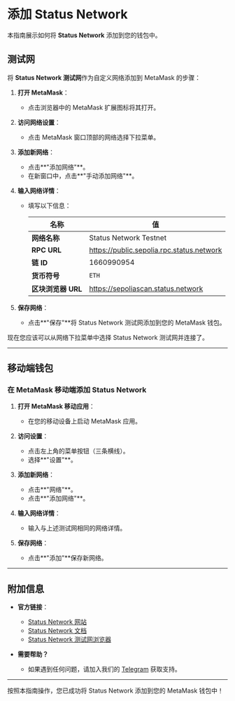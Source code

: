 # 添加 Status Network

本指南展示如何将 **Status Network** 添加到您的钱包中。

## 测试网

将 **Status Network 测试网**作为自定义网络添加到 MetaMask 的步骤：

1. **打开 MetaMask**：

   - 点击浏览器中的 MetaMask 扩展图标将其打开。

2. **访问网络设置**：

   - 点击 MetaMask 窗口顶部的网络选择下拉菜单。

3. **添加新网络**：

   - 点击**"添加网络"**。
   - 在新窗口中，点击**"手动添加网络"**。

4. **输入网络详情**：

   - 填写以下信息：

     | 名称             | 值                                      |
     |------------------|------------------------------------------|
     | **网络名称**     | Status Network Testnet                   |
     | **RPC URL**      | https://public.sepolia.rpc.status.network |
     | **链 ID**        | 1660990954                              |
     | **货币符号**     | `ETH`                                   |
     | **区块浏览器 URL** | https://sepoliascan.status.network |

5. **保存网络**：

   - 点击**"保存"**将 Status Network 测试网添加到您的 MetaMask 钱包。

现在您应该可以从网络下拉菜单中选择 Status Network 测试网并连接了。

---

## 移动端钱包

### 在 MetaMask 移动端添加 Status Network

1. **打开 MetaMask 移动应用**：

   - 在您的移动设备上启动 MetaMask 应用。

2. **访问设置**：

   - 点击左上角的菜单按钮（三条横线）。
   - 选择**"设置"**。

3. **添加新网络**：

   - 点击**"网络"**。
   - 点击**"添加网络"**。

4. **输入网络详情**：

   - 输入与上述测试网相同的网络详情。

5. **保存网络**：

   - 点击**"添加"**保存新网络。

---

## 附加信息

- **官方链接**：

  - [Status Network 网站](https://status.network/)
  - [Status Network 文档](https://docs.status.network/)
  - [Status Network 测试网浏览器](https://sepoliascan.status.network)

- **需要帮助？**

  - 如果遇到任何问题，请加入我们的 [Telegram](https://t.me/statusl2) 获取支持。

---

按照本指南操作，您已成功将 Status Network 添加到您的 MetaMask 钱包中！
